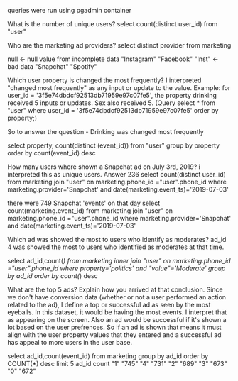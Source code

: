 queries were run using pgadmin container

What is the number of unique users?
select count(distinct user_id) from "user"

Who are the marketing ad providers?
select distinct provider from marketing

null <- null value from incomplete data
"Instagram"
"Facebook"
"Inst" <- bad data
"Snapchat"
"Spotify"

Which user property is changed the most frequently?
I interpreted "changed most frequently" as any input or update to the value. Example: for user_id = '3f5e74dbdcf92513db71959e97c07fe5', 
the property drinking received 5 inputs or updates. Sex also received 5. (Query select * from "user" where user_id = '3f5e74dbdcf92513db71959e97c07fe5'
order by property;)

So to answer the question - Drinking was changed most frequently  

select property, count(distinct (event_id)) from "user"
group by property 
order by count(event_id) desc

How many users where shown a Snapchat ad on July 3rd, 2019?
i interpreted this as unique users. Answer 236
select count(distinct user_id) 
from marketing join "user" on marketing.phone_id ="user".phone_id
where marketing.provider='Snapchat' and date(marketing.event_ts)='2019-07-03'

there were 749 Snapchat 'events' on that day
select count(marketing.event_id) 
from marketing join "user" on marketing.phone_id ="user".phone_id
where marketing.provider='Snapchat' and date(marketing.event_ts)='2019-07-03'

Which ad was showed the most to users who identify as moderates?
ad_id 4 was showed the most to users who identified as moderates at that time. 

select ad_id,count(*) from 
marketing inner join "user" on marketing.phone_id ="user".phone_id
where property='politics' and "value"='Moderate'
group by ad_id
order by count(*) desc

What are the top 5 ads? Explain how you arrived at that conclusion.
Since we don't have conversion data (whether or not a user performed an action related to the ad), I define a top or successful ad as seen by the most eyeballs. In this dataset, it would be having the most events. I interpret that as appearing on the screen. Also an ad would be successful if it's shown a lot based on the user prefrences. So if an ad is shown that means it must align with the user property values that they entered and a successful ad has appeal to more users in the user base. 

select ad_id,count(event_id) from marketing group by ad_id order by COUNT(*) desc limit 5
ad_id   count
"1"	"745"
"4"	"731"
"2"	"689"
"3"	"673"
"0"	"672"
